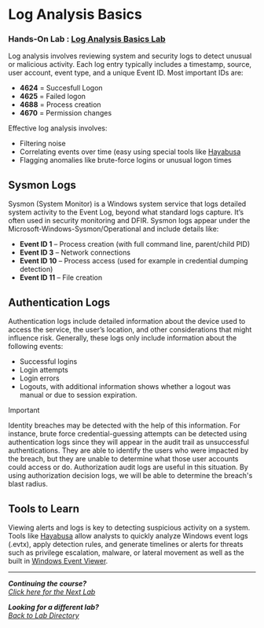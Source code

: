 # Log Analysis Basics
### Hands-On Lab : [Log Analysis Basics Lab](/courseFiles/Lab_01-logAnalysis_Basics/logAnalysisBasics_Lab.md)


Log analysis involves reviewing system and security logs to detect unusual or malicious activity. Each log entry typically includes a timestamp, source, user account, event type, and a unique Event ID.
Most important IDs are:
- **4624** = Succesfull Logon
- **4625** = Failed logon
- **4688** = Process creation
- **4670** = Permission changes

Effective log analysis involves:
- Filtering noise
- Correlating events over time (easy using special tools like [Hayabusa](/courseFiles/tools/Hayabusa.md)
- Flagging anomalies like brute-force logins or unusual logon times



## Sysmon Logs
Sysmon (System Monitor) is a Windows system service that logs detailed system activity to the Event Log, beyond what standard logs capture. It’s often used in security monitoring and DFIR.
Sysmon logs appear under the Microsoft-Windows-Sysmon/Operational and include details like:
- **Event ID 1** – Process creation (with full command line, parent/child PID)
- **Event ID 3** – Network connections
- **Event ID 10** – Process access (used for example in credential dumping detection)
- **Event ID 11** – File creation


## Authentication Logs
Authentication logs include detailed information about the device used to access the service, the user’s location, and other considerations that might influence risk. Generally, these logs only include information about the following events:

- Successful logins
- Login attempts
- Login errors
- Logouts, with additional information shows whether a logout was manual or due to session expiration.

>[!IMPORTANT]
>
>Identity breaches may be detected with the help of this information. For instance, brute force credential-guessing attempts can be detected using authentication logs since they will appear in the audit trail as unsuccessful authentications. They are able to identify the users who were impacted by the breach, but they are unable to determine what those user accounts could access or do. Authorization audit logs are useful in this situation. By using authorization decision logs, we will be able to determine the breach's blast radius.



## Tools to Learn
Viewing alerts and logs is key to detecting suspicious activity on a system. Tools like [Hayabusa](/courseFiles/tools/Hayabusa.md) allow analysts to quickly analyze Windows event logs (.evtx), apply detection rules, and generate timelines or alerts for threats such as privilege escalation, malware, or lateral movement as well as the built in [Windows Event Viewer](/courseFiles/tools/WinEventViewer.md).


***                                                       

<b><i>Continuing the course?</b>
</br>
[Click here for the Next Lab](/courseFiles/Lab_01-logAnalysis_Basics/logAnalysis_basics.md)</i>

<b><i>Looking for a different lab? </b></br>[Back to Lab Directory](/coursenavigation.md)</i>

